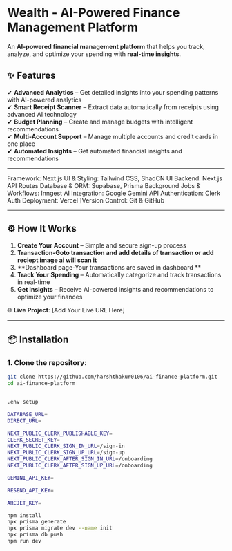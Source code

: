 # Wealth - AI-Powered Finance Management Platform

An **AI-powered financial management platform** that helps you track, analyze, and optimize your spending with **real-time insights**.



## ✨ Features
✔ **Advanced Analytics** – Get detailed insights into your spending patterns with AI-powered analytics  
✔ **Smart Receipt Scanner** – Extract data automatically from receipts using advanced AI technology  
✔ **Budget Planning** – Create and manage budgets with intelligent recommendations  
✔ **Multi-Account Support** – Manage multiple accounts and credit cards in one place  
✔ **Automated Insights** – Get automated financial insights and recommendations  

---

Framework: Next.js
UI & Styling: Tailwind CSS, ShadCN UI
Backend: Next.js API Routes
Database & ORM: Supabase, Prisma
Background Jobs & Workflows: Inngest
AI Integration: Google Gemini API
Authentication: Clerk Auth
Deployment: Vercel
]Version Control: Git & GitHub

---

## ⚙️ How It Works
1. **Create Your Account** – Simple and secure sign-up process
2. **Transaction-Goto transaction and add details of transaction or add reciept image ai will scan it**
3. **Dashboard page-Your transactions are saved in dashboard **
4. **Track Your Spending** – Automatically categorize and track transactions in real-time  
5. **Get Insights** – Receive AI-powered insights and recommendations to optimize your finances  


🌐 **Live Project**: [Add Your Live URL Here]  

---

## 📦 Installation

### 1. Clone the repository:
```bash
git clone https://github.com/harshthakur0106/ai-finance-platform.git
cd ai-finance-platform


.env setup

DATABASE_URL=
DIRECT_URL=

NEXT_PUBLIC_CLERK_PUBLISHABLE_KEY=
CLERK_SECRET_KEY=
NEXT_PUBLIC_CLERK_SIGN_IN_URL=/sign-in
NEXT_PUBLIC_CLERK_SIGN_UP_URL=/sign-up
NEXT_PUBLIC_CLERK_AFTER_SIGN_IN_URL=/onboarding
NEXT_PUBLIC_CLERK_AFTER_SIGN_UP_URL=/onboarding

GEMINI_API_KEY=

RESEND_API_KEY=

ARCJET_KEY=

npm install
npx prisma generate
npx prisma migrate dev --name init
npx prisma db push
npm run dev


